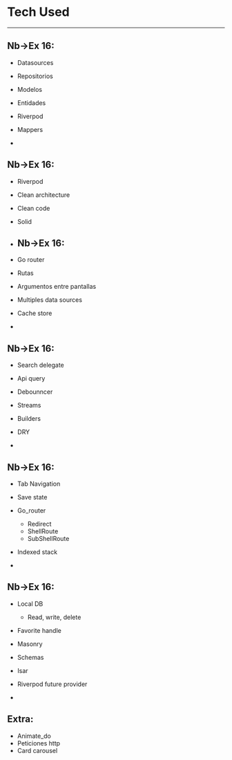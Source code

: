# Tech Used
---
 ## Nb->Ex 16:
- Datasources
- Repositorios
- Modelos
- Entidades
- Riverpod
- Mappers

-
 ## Nb->Ex 16:
- Riverpod
- Clean architecture
- Clean code
- Solid

-
  ## Nb->Ex 16:
- Go router 
- Rutas
- Argumentos entre pantallas
- Multiples data sources
- Cache store

-
 ## Nb->Ex 16:
- Search delegate
- Api query
- Debounncer
- Streams
- Builders
- DRY

-
 ## Nb->Ex 16:
- Tab Navigation
- Save state
- Go_router
    - Redirect
    - ShellRoute
    - SubShellRoute
- Indexed stack


-
 ## Nb->Ex 16:
- Local DB
    - Read, write, delete
- Favorite handle
- Masonry
- Schemas
- Isar
- Riverpod future provider

-
## Extra:
- Animate_do
- Peticiones http
- Card carousel